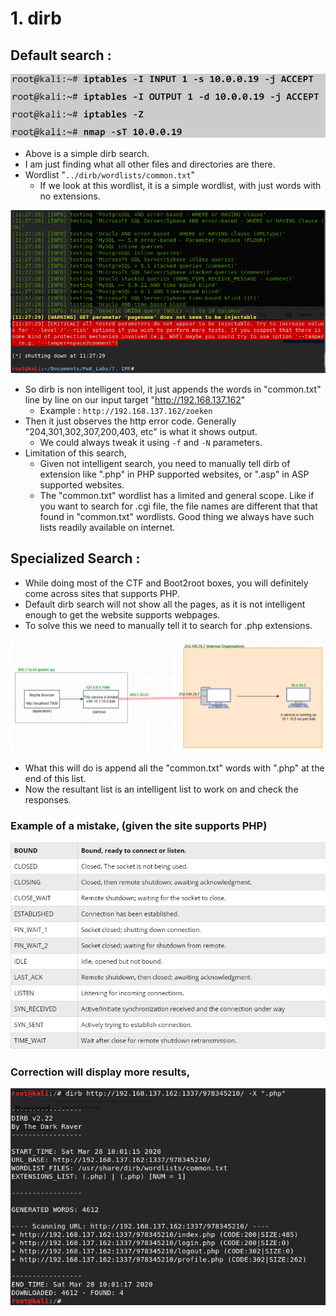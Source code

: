 # 1. dirb

## Default search : 

![basic dirb search](../../../.gitbook/assets/image%20%2836%29.png)

* Above is a simple dirb search.
* I am just finding what all other files and directories are there.
* Wordlist "`../dirb/wordlists/common.txt`"
  * If we look at this wordlist, it is a simple wordlist, with just words with no extensions.

![content of &quot;common.txt&quot; file](../../../.gitbook/assets/image%20%2857%29.png)

* So dirb is non intelligent tool, it just appends the words in "common.txt" line by line on our input target "http://192.168.137.162"
  * Example : `http://192.168.137.162/zoeken`
* Then it just observes the http error code. Generally "204,301,302,307,200,403, etc" is what it shows output.
  * We could always tweak it using `-f` and `-N` parameters.
* Limitation of this search,
  * Given not intelligent search, you need to manually tell dirb of extension like ".php" in PHP supported websites, or ".asp" in ASP supported websites.
  * The "common.txt" wordlist has a limited and general scope. Like if you want to search for .cgi file, the file names are different that that found in "common.txt" wordlists. Good thing we always have such lists readily available on internet.

## Specialized Search :

* While doing most of the CTF and Boot2root boxes, you will definitely come across sites that supports PHP.
* Default dirb search will not show all the pages, as it is not intelligent enough to get the website supports webpages. 
* To solve this we need to manually tell it to search for .php extensions.

![PHP dirb search](../../../.gitbook/assets/image%20%2850%29.png)

* What this will do is append all the "common.txt" words with ".php" at the end of this list. 
* Now the resultant list is an intelligent list to work on and check the responses.

### Example of a mistake, \(given the site supports PHP\)

![Mistake search](../../../.gitbook/assets/image%20%2843%29.png)

### Correction will display more results,

![Correct Search](../../../.gitbook/assets/image%20%2819%29.png)

